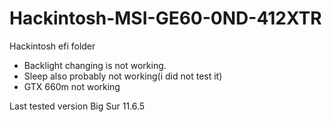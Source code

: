 # Hackintosh-MSI-GE60-0ND-412XTR
Hackintosh efi folder

* Backlight changing is not working.
* Sleep also probably not working(i did not test it)
* GTX 660m not working

Last tested version Big Sur 11.6.5
